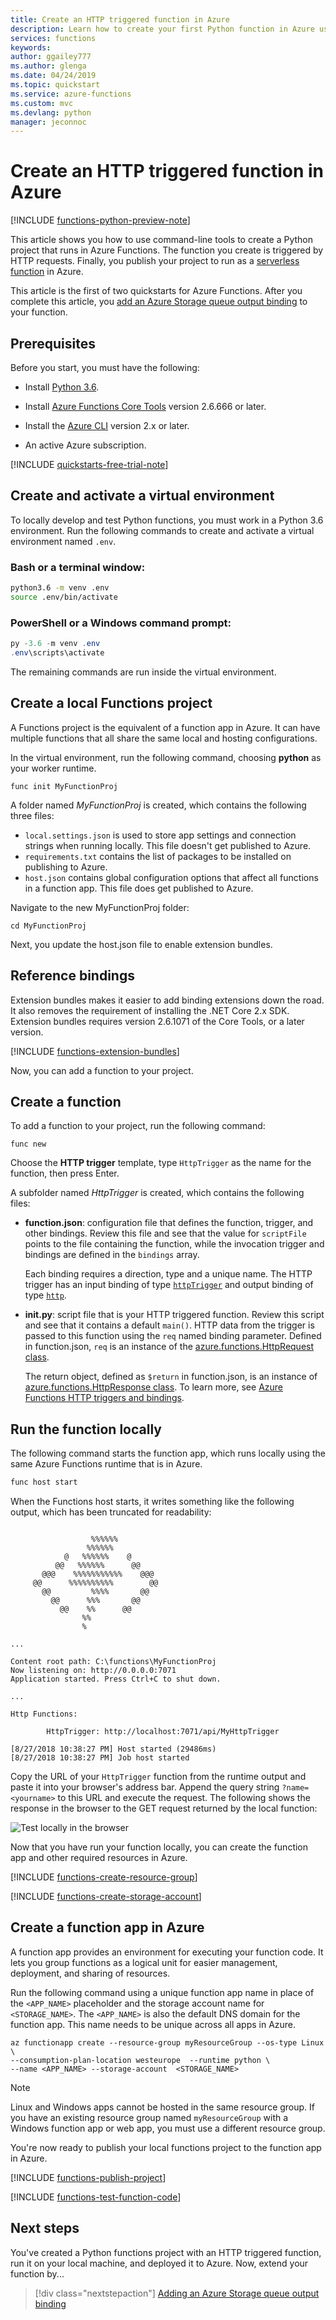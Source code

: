 ```yaml
---
title: Create an HTTP triggered function in Azure
description: Learn how to create your first Python function in Azure using the Azure Functions Core Tools and the Azure CLI.
services: functions 
keywords: 
author: ggailey777
ms.author: glenga
ms.date: 04/24/2019
ms.topic: quickstart
ms.service: azure-functions
ms.custom: mvc
ms.devlang: python
manager: jeconnoc
---
```


# Create an HTTP triggered function in Azure

[!INCLUDE [functions-python-preview-note](../../includes/functions-python-preview-note.md)]

This article shows you how to use command-line tools to create a Python project that runs in Azure Functions. The function you create is triggered by HTTP requests. Finally, you publish your project to run as a [serverless function](functions-scale.md#consumption-plan) in Azure.

This article is the first of two quickstarts for Azure Functions. After you complete this article, you [add an Azure Storage queue output binding](functions-add-output-binding-storage-queue-python.md) to your function.

## Prerequisites

Before you start, you must have the following:

+ Install [Python 3.6](https://www.python.org/downloads/).

+ Install [Azure Functions Core Tools](./functions-run-local.md#v2) version 2.6.666 or later.

+ Install the [Azure CLI](/cli/azure/install-azure-cli) version 2.x or later.

+ An active Azure subscription.

[!INCLUDE [quickstarts-free-trial-note](../../includes/quickstarts-free-trial-note.md)]

## Create and activate a virtual environment

To locally develop and test Python functions, you must work in a Python 3.6 environment. Run the following commands to create and activate a virtual environment named `.env`.

### Bash or a terminal window:

```bash
python3.6 -m venv .env
source .env/bin/activate
```

### PowerShell or a Windows command prompt:

```powershell
py -3.6 -m venv .env
.env\scripts\activate
```

The remaining commands are run inside the virtual environment.

## Create a local Functions project

A Functions project is the equivalent of a function app in Azure. It can have multiple functions that all share the same local and hosting configurations.

In the virtual environment, run the following command, choosing **python** as your worker runtime.

```command
func init MyFunctionProj
```

A folder named _MyFunctionProj_ is created, which contains the following three files:

* `local.settings.json` is used to store app settings and connection strings when running locally. This file doesn't get published to Azure.
* `requirements.txt` contains the list of packages to be installed on publishing to Azure.
* `host.json` contains global configuration options that affect all functions in a function app. This file does get published to Azure.

Navigate to the new MyFunctionProj folder:

```command
cd MyFunctionProj
```

Next, you update the host.json file to enable extension bundles.  

## Reference bindings

Extension bundles makes it easier to add binding extensions down the road. It also removes the requirement of installing the .NET Core 2.x SDK. Extension bundles requires version 2.6.1071 of the Core Tools, or a later version. 

[!INCLUDE [functions-extension-bundles](../../includes/functions-extension-bundles.md)]

Now, you can add a function to your project.

## Create a function

To add a function to your project, run the following command:

```command
func new
```

Choose the **HTTP trigger** template, type `HttpTrigger` as the  name for the function, then press Enter.

A subfolder named _HttpTrigger_ is created, which contains the following files:

* **function.json**: configuration file that defines the function, trigger, and other bindings. Review this file and see that the value for `scriptFile` points to the file containing the function, while the invocation trigger and bindings are defined in the `bindings` array.

  Each binding requires a direction, type and a unique name. The HTTP trigger has an input binding of type [`httpTrigger`](functions-bindings-http-webhook.md#trigger) and output binding of type [`http`](functions-bindings-http-webhook.md#output).

* **__init__.py**: script file that is your HTTP triggered function. Review this script and see that it contains a default `main()`. HTTP data from the trigger is passed to this function using the `req` named binding parameter. Defined in function.json, `req` is an instance of the [azure.functions.HttpRequest class](/python/api/azure-functions/azure.functions.httprequest). 

    The return object, defined as `$return` in function.json, is an instance of [azure.functions.HttpResponse class](/python/api/azure-functions/azure.functions.httpresponse). To learn more, see [Azure Functions HTTP triggers and bindings](functions-bindings-http-webhook.md).

## Run the function locally

The following command starts the function app, which runs locally using the same Azure Functions runtime that is in Azure.

```bash
func host start
```

When the Functions host starts, it writes something like the following output, which has been truncated for readability:

```output

                  %%%%%%
                 %%%%%%
            @   %%%%%%    @
          @@   %%%%%%      @@
       @@@    %%%%%%%%%%%    @@@
     @@      %%%%%%%%%%        @@
       @@         %%%%       @@
         @@      %%%       @@
           @@    %%      @@
                %%
                %

...

Content root path: C:\functions\MyFunctionProj
Now listening on: http://0.0.0.0:7071
Application started. Press Ctrl+C to shut down.

...

Http Functions:

        HttpTrigger: http://localhost:7071/api/MyHttpTrigger

[8/27/2018 10:38:27 PM] Host started (29486ms)
[8/27/2018 10:38:27 PM] Job host started
```

Copy the URL of your `HttpTrigger` function from the runtime output and paste it into your browser's address bar. Append the query string `?name=<yourname>` to this URL and execute the request. The following shows the response in the browser to the GET request returned by the local function:

![Test locally in the browser](./media/functions-create-first-function-python/function-test-local-browser.png)

Now that you have run your function locally, you can create the function app and other required resources in Azure.

[!INCLUDE [functions-create-resource-group](../../includes/functions-create-resource-group.md)]

[!INCLUDE [functions-create-storage-account](../../includes/functions-create-storage-account.md)]

## Create a function app in Azure

A function app provides an environment for executing your function code. It lets you group functions as a logical unit for easier management, deployment, and sharing of resources.

Run the following command using a unique function app name in place of the `<APP_NAME>` placeholder and the storage account name for  `<STORAGE_NAME>`. The `<APP_NAME>` is also the default DNS domain for the function app. This name needs to be unique across all apps in Azure.

```azurecli-interactive
az functionapp create --resource-group myResourceGroup --os-type Linux \
--consumption-plan-location westeurope  --runtime python \
--name <APP_NAME> --storage-account  <STORAGE_NAME>
```

> [!NOTE]
> Linux and Windows apps cannot be hosted in the same resource group. If you have an existing resource group named `myResourceGroup` with a Windows function app or web app, you must use a different resource group.

You're now ready to publish your local functions project to the function app in Azure.

[!INCLUDE [functions-publish-project](../../includes/functions-publish-project.md)]

[!INCLUDE [functions-test-function-code](../../includes/functions-test-function-code.md)]

## Next steps

You've created a Python functions project with an HTTP triggered function, run it on your local machine, and deployed it to Azure. Now, extend your function by...

> [!div class="nextstepaction"]
> [Adding an Azure Storage queue output binding](functions-add-output-binding-storage-queue-python.md)

